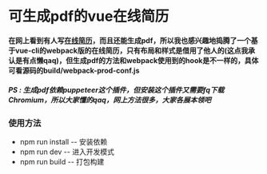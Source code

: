# 可生成pdf的vue在线简历

#### 在网上看到有人写[在线简历](https://github.com/gwuhaolin/resume/tree/master)，而且还能生成pdf，所以我也感兴趣地捣腾了一个基于vue-cli的webpack版的在线简历，只有布局和样式是借用了他人的(这点我承认是有点懒qaq)，但生成pdf的方法和webpack使用到的hook是不一样的，具体可看源码的build/webpack-prod-conf.js

##### __PS__ : 生成pdf依赖puppeteer这个插件，但安装这个插件又需要fq下载Chromium，所以大家懂的qaq，网上方法很多，大家各展本领吧

### 使用方法

* npm run install -- 安装依赖
* npm run dev -- 进入开发模式
* npm run build -- 打包构建

